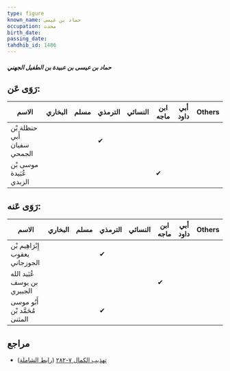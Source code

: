 ```yaml
---
type: figure
known_name: حماد بن عيسى
occupation: محدث
birth_date:
passing_date:
tahdhib_id: 1486
---
```

##### حماد بن عيسى بن عبيدة بن الطفيل الجهني

## رَوَى عَن:
| الاسم                       | البخاري | مسلم | الترمذي | النسائي | ابن ماجه | أبي داود | Others |
| --------------------------- | ------- | ---- | ------- | ------- | -------- | -------- | ------ |
| حنظلة بْن أَبي سفيان الجمحي |         |      | ✔       |         |          |          |        |
| موسى بْن عُبَيدة الزبدي     |         |      |         |         | ✔        |          |        |
## رَوَى عَنه:
| الاسم                           | البخاري | مسلم | الترمذي | النسائي | ابن ماجه | أبي داود | Others |
| ------------------------------- | ------- | ---- | ------- | ------- | -------- | -------- | ------ |
| إِبْرَاهِيم بْن يعقوب الجوزجاني |         |      | ✔       |         |          |          |        |
| عُبَيد الله بن يوسف الجبيري     |         |      |         |         | ✔        |          |        |
| أَبُو موسى مُحَمَّد بْن المثنى  |         |      | ✔       |         |          |          |        |
## مراجع
- [تهذيب الكمال ٧-٢٨٢](obsidian://open?vault=Tahdhib-al-Kamal&file=Figures/١٤٨٦-حماد%20بن%20عيسى%20بن%20عبيدة%20بن%20الطفيل%20الجهني) ([رابط الشاملة](https://shamela.ws/book/3722/3504))